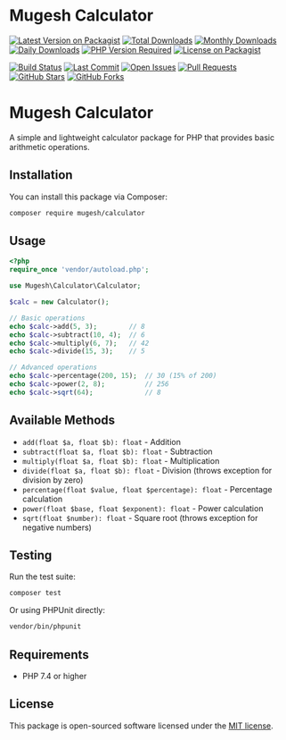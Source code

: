 # Mugesh Calculator

[![Latest Version on Packagist](https://img.shields.io/packagist/v/mugesh/calculator.svg?style=flat-square)](https://packagist.org/packages/mugesh/calculator)
[![Total Downloads](https://img.shields.io/packagist/dt/mugesh/calculator.svg?style=flat-square)](https://packagist.org/packages/mugesh/calculator)
[![Monthly Downloads](https://img.shields.io/packagist/dm/mugesh/calculator.svg?style=flat-square)](https://packagist.org/packages/mugesh/calculator)
[![Daily Downloads](https://img.shields.io/packagist/dd/mugesh/calculator.svg?style=flat-square)](https://packagist.org/packages/mugesh/calculator)
[![PHP Version Required](https://img.shields.io/packagist/php-v/mugesh/calculator.svg?style=flat-square)](https://packagist.org/packages/mugesh/calculator)
[![License on Packagist](https://img.shields.io/packagist/l/mugesh/calculator.svg?style=flat-square)](https://packagist.org/packages/mugesh/calculator)

[![Build Status](https://github.com/mugesh/calculator/actions/workflows/test.yml/badge.svg)](https://github.com/mugesh/calculator/actions)
[![Last Commit](https://img.shields.io/github/last-commit/mugesh/calculator.svg?style=flat-square)](https://github.com/mugesh/calculator/commits)
[![Open Issues](https://img.shields.io/github/issues/mugesh/calculator.svg?style=flat-square)](https://github.com/mugesh/calculator/issues)
[![Pull Requests](https://img.shields.io/github/issues-pr/mugesh/calculator.svg?style=flat-square)](https://github.com/mugesh/calculator/pulls)
[![GitHub Stars](https://img.shields.io/github/stars/mugesh/calculator.svg?style=flat-square)](https://github.com/mugesh/calculator/stargazers)
[![GitHub Forks](https://img.shields.io/github/forks/mugesh/calculator.svg?style=flat-square)](https://github.com/mugesh/calculator/network)


# Mugesh Calculator

A simple and lightweight calculator package for PHP that provides basic arithmetic operations.

## Installation

You can install this package via Composer:

```bash
composer require mugesh/calculator
```

## Usage

```php
<?php
require_once 'vendor/autoload.php';

use Mugesh\Calculator\Calculator;

$calc = new Calculator();

// Basic operations
echo $calc->add(5, 3);        // 8
echo $calc->subtract(10, 4);  // 6
echo $calc->multiply(6, 7);   // 42
echo $calc->divide(15, 3);    // 5

// Advanced operations
echo $calc->percentage(200, 15);  // 30 (15% of 200)
echo $calc->power(2, 8);          // 256
echo $calc->sqrt(64);             // 8
```

## Available Methods

- `add(float $a, float $b): float` - Addition
- `subtract(float $a, float $b): float` - Subtraction
- `multiply(float $a, float $b): float` - Multiplication
- `divide(float $a, float $b): float` - Division (throws exception for division by zero)
- `percentage(float $value, float $percentage): float` - Percentage calculation
- `power(float $base, float $exponent): float` - Power calculation
- `sqrt(float $number): float` - Square root (throws exception for negative numbers)

## Testing

Run the test suite:

```bash
composer test
```

Or using PHPUnit directly:

```bash
vendor/bin/phpunit
```

## Requirements

- PHP 7.4 or higher

## License

This package is open-sourced software licensed under the [MIT license](LICENSE).
